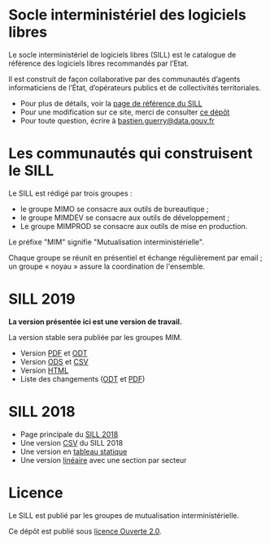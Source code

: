 

# Socle interministériel des logiciels libres

Le socle interministériel de logiciels libres (SILL) est le catalogue
de référence des logiciels libres recommandés par l’Etat.  

Il est construit de façon collaborative par des communautés d’agents
informaticiens de l’État, d’opérateurs publics et de collectivités
territoriales.

-   Pour plus de détails, voir la [page de référence du SILL](https://references.modernisation.gouv.fr/socle-logiciels-libres)
-   Pour une modification sur ce site, merci de consulter [ce dépôt](https://github.com/disic/sill)
-   Pour toute question, écrire à [bastien.guerry@data.gouv.fr](mailto:bastien.guerry@data.gouv.fr)


# Les communautés qui construisent le SILL

Le SILL est rédigé par trois groupes :

-   le groupe MIMO se consacre aux outils de bureautique ;
-   le groupe MIMDEV se consacre aux outils de développement ;
-   Le groupe MIMPROD se consacre aux outils de mise en production.

Le préfixe "MIM" signifie "Mutualisation interministérielle".

Chaque groupe se réunit en présentiel et échange régulièrement par
email ; un groupe « noyau » assure la coordination de l'ensemble.


# SILL 2019

**La version présentée ici est une version de travail.**

La version stable sera publiée par les groupes MIM.

-   Version [PDF](2019/sill-2019.pdf) et [ODT](2019/sill-2019.odt)
-   Version [ODS](2019/sill-2019.ods) et [CSV](2019/sill-2019.csv)
-   Version [HTML](2019/)
-   Liste des changements ([ODT](2019/sill-diff-2018-2019.odt) et [PDF](2019/sill-diff-2018-2019.pdf))


# SILL 2018

-   Page principale du [SILL 2018](2018)
-   Une version [CSV](2018/sources.csv) du SILL 2018
-   Une version en [tableau statique](2018/sources.md)
-   Une version [linéaire](2018/sill.md) avec une section par secteur


# Licence

Le SILL est publié par les groupes de mutualisation
interministérielle.

Ce dépôt est publié sous [licence Ouverte 2.0](https://github.com/etalab/Licence-Ouverte/blob/master/LO.md).

